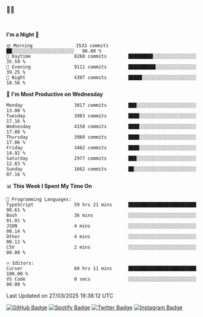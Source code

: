 ### 🤙🍺

<!-- <a href="https://github-readme-stats.vercel.app/api?username=hzak2xx&count_private=true&show_icons=true&theme=dracula">
  <img align="center" src="https://github-readme-stats.vercel.app/api?username=hzak2xx&count_private=true&show_icons=true&theme=dracula" />
</a>
</br> -->
</br>

<!--START_SECTION:waka-->
**I'm a Night 🦉** 

```text
🌞 Morning                1533 commits        ██░░░░░░░░░░░░░░░░░░░░░░░   06.60 % 
🌆 Daytime                8260 commits        █████████░░░░░░░░░░░░░░░░   35.59 % 
🌃 Evening                9111 commits        ██████████░░░░░░░░░░░░░░░   39.25 % 
🌙 Night                  4307 commits        █████░░░░░░░░░░░░░░░░░░░░   18.56 % 
```
📅 **I'm Most Productive on Wednesday** 

```text
Monday                   3017 commits        ███░░░░░░░░░░░░░░░░░░░░░░   13.00 % 
Tuesday                  3983 commits        ████░░░░░░░░░░░░░░░░░░░░░   17.16 % 
Wednesday                4150 commits        ████░░░░░░░░░░░░░░░░░░░░░   17.88 % 
Thursday                 3960 commits        ████░░░░░░░░░░░░░░░░░░░░░   17.06 % 
Friday                   3462 commits        ████░░░░░░░░░░░░░░░░░░░░░   14.92 % 
Saturday                 2977 commits        ███░░░░░░░░░░░░░░░░░░░░░░   12.83 % 
Sunday                   1662 commits        ██░░░░░░░░░░░░░░░░░░░░░░░   07.16 % 
```


📊 **This Week I Spent My Time On** 

```text
💬 Programming Languages: 
TypeScript               59 hrs 21 mins      █████████████████████████   98.61 % 
Bash                     36 mins             ░░░░░░░░░░░░░░░░░░░░░░░░░   01.01 % 
JSON                     4 mins              ░░░░░░░░░░░░░░░░░░░░░░░░░   00.14 % 
Other                    4 mins              ░░░░░░░░░░░░░░░░░░░░░░░░░   00.12 % 
CSV                      2 mins              ░░░░░░░░░░░░░░░░░░░░░░░░░   00.08 % 

🔥 Editors: 
Cursor                   60 hrs 11 mins      █████████████████████████   100.00 % 
VS Code                  0 secs              ░░░░░░░░░░░░░░░░░░░░░░░░░   00.00 % 
```


 Last Updated on 27/03/2025 19:38:12 UTC
<!--END_SECTION:waka-->

[![GitHub Badge](https://img.shields.io/badge/GitHub-100000?style=for-the-badge&logo=github&logoColor=white)](https://github.com/hzak2xx)
[![Spotify Badge](https://img.shields.io/badge/Spotify-1ED760?&style=for-the-badge&logo=spotify&logoColor=white)](https://open.spotify.com/user/uf90s6sbbh75a1mt44clkhkvf)
[![Twitter Badge](https://img.shields.io/badge/Twitter-1DA1F2?style=for-the-badge&logo=twitter&logoColor=white)](https://twitter.com/hzak2xx)
[![Instagram Badge](https://img.shields.io/badge/Instagram-E4405F?style=for-the-badge&logo=instagram&logoColor=white)](https://www.instagram.com/hzak2xx/)
